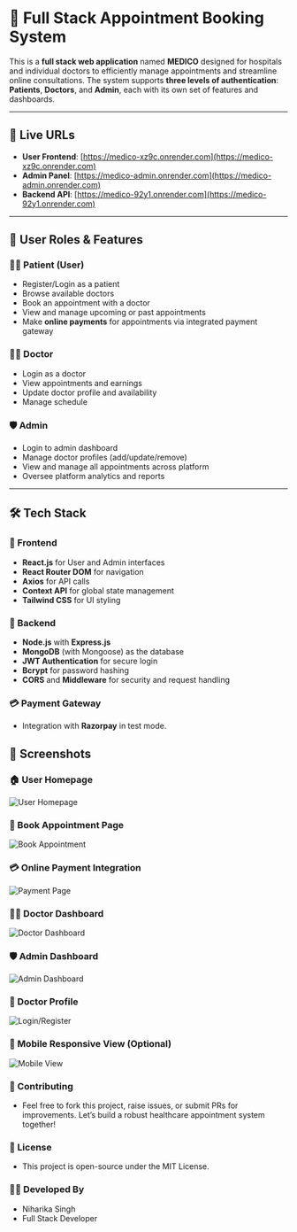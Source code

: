 # 🏥 Full Stack Appointment Booking System

This is a **full stack web application** named **MEDICO** designed for hospitals and individual doctors to efficiently manage appointments and streamline online consultations. The system supports **three levels of authentication**: **Patients**, **Doctors**, and **Admin**, each with its own set of features and dashboards.

---

## 🚀 Live URLs

- **User Frontend**: [https://medico-xz9c.onrender.com](https://medico-xz9c.onrender.com)
- **Admin Panel**: [https://medico-admin.onrender.com](https://medico-admin.onrender.com)
- **Backend API**: [https://medico-92y1.onrender.com](https://medico-92y1.onrender.com)

---

## 👥 User Roles & Features

### 🧑‍⚕️ Patient (User)

- Register/Login as a patient
- Browse available doctors
- Book an appointment with a doctor
- View and manage upcoming or past appointments
- Make **online payments** for appointments via integrated payment gateway

### 👨‍⚕️ Doctor

- Login as a doctor
- View appointments and earnings
- Update doctor profile and availability
- Manage schedule

### 🛡️ Admin

- Login to admin dashboard
- Manage doctor profiles (add/update/remove)
- View and manage all appointments across platform
- Oversee platform analytics and reports

---

## 🛠️ Tech Stack

### 🧩 Frontend
- **React.js** for User and Admin interfaces
- **React Router DOM** for navigation
- **Axios** for API calls
- **Context API** for global state management
- **Tailwind CSS** for UI styling

### 🧠 Backend
- **Node.js** with **Express.js**
- **MongoDB** (with Mongoose) as the database
- **JWT Authentication** for secure login
- **Bcrypt** for password hashing
- **CORS** and **Middleware** for security and request handling

### 💳 Payment Gateway
- Integration with **Razorpay** in test mode.


## 📸 Screenshots

### 🏠 User Homepage
![User Homepage](./assets/screenshots/user-homepage.png)

### 📅 Book Appointment Page
![Book Appointment](./assets/screenshots/book-appointment.png)

### 💳 Online Payment Integration
![Payment Page](./assets/screenshots/payment.png)

### 👨‍⚕️ Doctor Dashboard
![Doctor Dashboard](./assets/screenshots/doctor-dashboard.png)

### 🛡️ Admin Dashboard
![Admin Dashboard](./assets/screenshots/admin-dashboard.png)

### 🔐 Doctor Profile
![Login/Register](./assets/screenshots/doctor-profile.png)

### 📱 Mobile Responsive View (Optional)
![Mobile View](./assets/screenshots/mobile-view.png)


### 🤝 Contributing
- Feel free to fork this project, raise issues, or submit PRs for improvements. Let’s build a robust healthcare appointment system together!

### 📄 License
- This project is open-source under the MIT License.

### 🧑‍💻 Developed By
- Niharika Singh
- Full Stack Developer 
